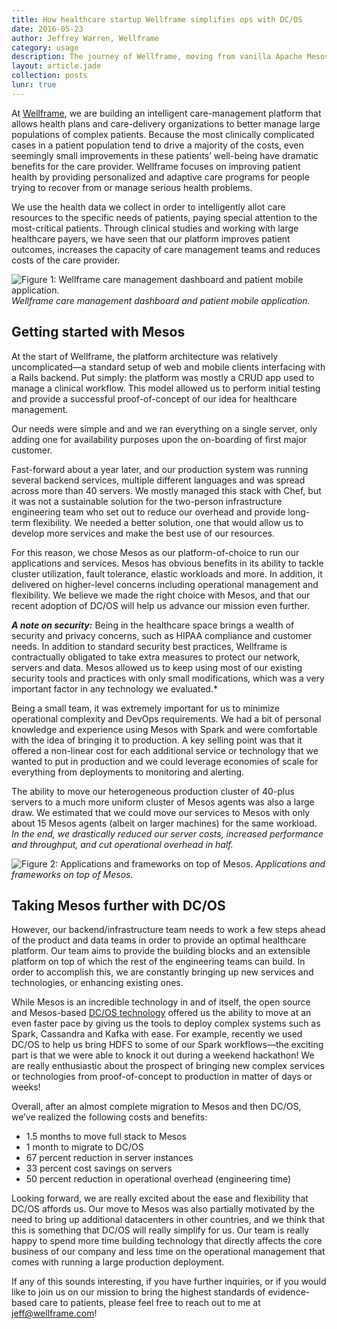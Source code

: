 ```yaml
---
title: How healthcare startup Wellframe simplifies ops with DC/OS
date: 2016-05-23
author: Jeffrey Warren, Wellframe
category: usage
description: The journey of Wellframe, moving from vanilla Apache Mesos to DC/OS and which benefits they witnessed.
layout: article.jade
collection: posts
lunr: true
---
```


At [Wellframe][1], we are building an intelligent care-management platform that allows health plans and care-delivery organizations to better manage large populations of complex patients. Because the most clinically complicated cases in a patient population tend to drive a majority of the costs, even seemingly small improvements in these patients’ well-being have dramatic benefits for the care provider. Wellframe focuses on improving patient health by providing personalized and adaptive care programs for people trying to recover from or manage serious health problems.

We use the health data we collect in order to intelligently allot care resources to the specific needs of patients, paying special attention to the most-critical patients. Through clinical studies and working with large healthcare payers, we have seen that our platform improves patient outcomes, increases the capacity of care management teams and reduces costs of the care provider.

<img src="/assets/images/blog/2016-06-15-wellframe.jpg" alt="Figure 1: Wellframe care management dashboard and patient mobile application." /> *Wellframe care management dashboard and patient mobile application.*

## Getting started with Mesos

At the start of Wellframe, the platform architecture was relatively uncomplicated—a standard setup of web and mobile clients interfacing with a Rails backend. Put simply: the platform was mostly a CRUD app used to manage a clinical workflow. This model allowed us to perform initial testing and provide a successful proof-of-concept of our idea for healthcare management.

Our needs were simple and and we ran everything on a single server, only adding one for availability purposes upon the on-boarding of first major customer.

Fast-forward about a year later, and our production system was running several backend services, multiple different languages and was spread across more than 40 servers. We mostly managed this stack with Chef, but it was not a sustainable solution for the two-person infrastructure engineering team who set out to reduce our overhead and provide long-term flexibility. We needed a better solution, one that would allow us to develop more services and make the best use of our resources.

For this reason, we chose Mesos as our platform-of-choice to run our applications and services. Mesos has obvious benefits in its ability to tackle cluster utilization, fault tolerance, elastic workloads and more. In addition, it delivered on higher-level concerns including operational management and flexibility. We believe we made the right choice with Mesos, and that our recent adoption of DC/OS will help us advance our mission even further.

***A note on security:*** Being in the healthcare space brings a wealth of security and privacy concerns, such as HIPAA compliance and customer needs. In addition to standard security best practices, Wellframe is contractually obligated to take extra measures to protect our network, servers and data. Mesos allowed us to keep using most of our existing security tools and practices with only small modifications, which was a very important factor in any technology we evaluated.*

Being a small team, it was extremely important for us to minimize operational complexity and DevOps requirements. We had a bit of personal knowledge and experience using Mesos with Spark and were comfortable with the idea of bringing it to production. A key selling point was that it offered a non-linear cost for each additional service or technology that we wanted to put in production and we could leverage economies of scale for everything from deployments to monitoring and alerting.

The ability to move our heterogeneous production cluster of 40-plus servers to a much more uniform cluster of Mesos agents was also a large draw. We estimated that we could move our services to Mesos with only about 15 Mesos agents (albeit on larger machines) for the same workload. *In the end, we drastically reduced our server costs, increased performance and throughput, and cut operational overhead in half.*

<img src="/assets/images/blog/2016-06-15-wellframe.jpg" alt="Figure 2: Applications and frameworks on top of Mesos." /> *Applications and frameworks on top of Mesos.*

## Taking Mesos further with DC/OS

However, our backend/infrastructure team needs to work a few steps ahead of the product and data teams in order to provide an optimal healthcare platform. Our team aims to provide the building blocks and an extensible platform on top of which the rest of the engineering teams can build. In order to accomplish this, we are constantly bringing up new services and technologies, or enhancing existing ones.

While Mesos is an incredible technology in and of itself, the open source and Mesos-based [DC/OS technology][2] offered us the ability to move at an even faster pace by giving us the tools to deploy complex systems such as Spark, Cassandra and Kafka with ease. For example, recently we used DC/OS to help us bring HDFS to some of our Spark workflows—the exciting part is that we were able to knock it out during a weekend hackathon! We are really enthusiastic about the prospect of bringing new complex services or technologies from proof-of-concept to production in matter of days or weeks!

Overall, after an almost complete migration to Mesos and then DC/OS, we’ve realized the following costs and benefits:

*   1\.5 months to move full stack to Mesos
*   1 month to migrate to DC/OS
*   67 percent reduction in server instances
*   33 percent cost savings on servers
*   50 percent reduction in operational overhead (engineering time)

Looking forward, we are really excited about the ease and flexibility that DC/OS affords us. Our move to Mesos was also partially motivated by the need to bring up additional datacenters in other countries, and we think that this is something that DC/OS will really simplify for us. Our team is really happy to spend more time building technology that directly affects the core business of our company and less time on the operational management that comes with running a large production deployment.

If any of this sounds interesting, if you have further inquiries, or if you would like to join us on our mission to bring the highest standards of evidence-based care to patients, please feel free to reach out to me at jeff@wellframe.com!

 [1]: https://www.wellframe.com/
 [2]: https://dcos.io/
